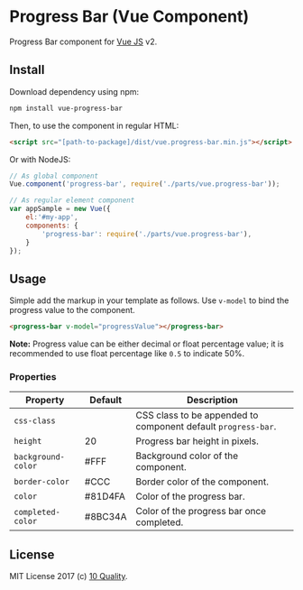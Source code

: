 # Progress Bar (Vue Component)

Progress Bar component for [Vue JS](https://vuejs.org/) v2.

## Install

Download dependency using npm:
```bash
npm install vue-progress-bar
```

Then, to use the component in regular HTML:
```html
<script src="[path-to-package]/dist/vue.progress-bar.min.js"></script>
```

Or with NodeJS:
```javascript
// As global component
Vue.component('progress-bar', require('./parts/vue.progress-bar'));

// As regular element component
var appSample = new Vue({
    el:'#my-app',
    components: {
        'progress-bar': require('./parts/vue.progress-bar'),
    } 
});
```

## Usage

Simple add the markup in your template as follows. Use `v-model` to bind the progress value to the component.
```html
<progress-bar v-model="progressValue"></progress-bar>
```
**Note:** Progress value can be either decimal or float percentage value; it is recommended to use float percentage like `0.5` to indicate 50%.

### Properties
| Property           | Default | Description                                                   |
| ------------------ | ------- | ------------------------------------------------------------- |
| `css-class`        |         | CSS class to be appended to component default `progress-bar`. |
| `height`           | 20      | Progress bar height in pixels.                                |
| `background-color` | #FFF    | Background color of the component.                            |
| `border-color`     | #CCC    | Border color of the component.                                |
| `color`            | #81D4FA | Color of the progress bar.                                    |
| `completed-color`  | #8BC34A | Color of the progress bar once completed.                     |

## License
MIT License
2017 (c) [10 Quality](http://www.10quality.com).